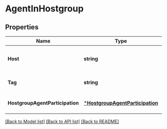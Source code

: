 # AgentInHostgroup

## Properties
Name | Type | Description | Notes
------------ | ------------- | ------------- | -------------
**Host** | **string** | The hostname of the agent. | [default to null]
**Tag** | **string** | Host Group tag. HIDDEN. | [optional] [default to null]
**HostgroupAgentParticipation** | [***HostgroupAgentParticipation**](HostgroupAgentParticipation.md) |  | [optional] [default to null]

[[Back to Model list]](../README.md#documentation-for-models) [[Back to API list]](../README.md#documentation-for-api-endpoints) [[Back to README]](../README.md)


